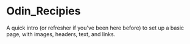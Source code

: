 # Odin_Recipies

A quick intro (or refresher if you've been here before) to set up a basic page, with images, headers, text, and links.

